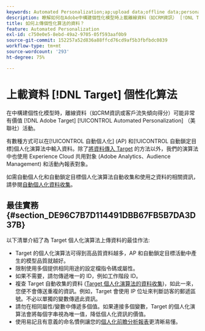 ```yaml
---
keywords: Automated Personalization;ap;upload data;offline data;personalization algorm;auto target;auto target；最佳實踐
description: 瞭解如何在Adobe中構建個性化模型時上載離線資料（如CRM資訊） [!DNL Target] Automated Personalization（美聯社）的活動。
title: 如何上傳個性化算法的資料？
feature: Automated Personalization
exl-id: c750e0e5-8ebd-49a2-9705-05f593aaf0b9
source-git-commit: 152257a52d836a88ffcd76cd9af5b3fbfbdc0839
workflow-type: tm+mt
source-wordcount: '293'
ht-degree: 75%

---
```


# 上載資料 [!DNL Target] 個性化算法

在中構建個性化模型時，離線資料（如CRM資訊或客戶流失傾向得分）可能非常有價值 [!DNL Adobe Target] [!UICONTROL Automated Personalization] （美聯社）活動。

有數種方式可以在[!UICONTROL 自動個人化] (AP) 和[!UICONTROL 自動鎖定目標]個人化演算法中輸入資料。除了[將資料傳入 Target](/help/main/c-implementing-target/c-considerations-before-you-implement-target/c-methods-to-get-data-into-target/methods-to-get-data-into-target.md#concept_0069C0EFB56C4700BB33F2F35C2B9B17) 的方法以外，我們的演算法中也使用 Experience Cloud 共用對象 (Adobe Analytics、Audience Management) 和活動內報表對象。

如需自動個人化和自動鎖定目標個人化演算法自動收集和使用之資料的相關資訊，請參閱[自動個人化資料收集](/help/main/c-activities/t-automated-personalization/ap-data.md)。

## 最佳實務 {#section_DE96C7B7D114491DBB67FB5B7DA3D37B}

以下清單介紹了為 Target 個人化演算法上傳資料的最佳作法:

* Target 的個人化演算法可得到高品質資料越多，AP 和自動鎖定目標活動中產生的模型品質就越好。
* 限制使用多個提供相同用途的設定檔指令碼或屬性。
* 如果不需要，請勿傳遞唯一的 ID，例如工作階段 ID。
* 複查 Target 自動收集的資料 ([Target 個人化演算法的資料收集](/help/main/c-activities/t-automated-personalization/ap-data.md))，如此一來，您便不會傳送重複的資訊。例如，Target 會使用 IP 位址來判斷訪客的郵遞區號。不必以單獨的變數傳遞此資訊。
* 請勿在相同屬性/變數中傳遞多個值。如果連接多個變數，Target 的個人化演算法會將每個字串視為唯一值，降低個人化資訊的價值。
* 使用易記且有意義的命名慣例讓您的[個人化前瞻分析報表](/help/main/c-reports/c-personalization-insights-reports/personalization-insights-reports.md#concept_A897070E1EDC403EB84CFB7A6ECAD767)更清晰易懂。

